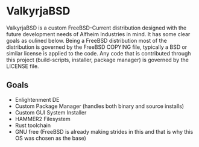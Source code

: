 # ValkyrjaBSD
ValkyrjaBSD is a custom FreeBSD-Current distribution designed with the future development needs of Alfheim Industries in mind.  It has some clear goals as oulined below.  Being a FreeBSD distribution most of the distribution is governed by the FreeBSD COPYING file, typically a BSD or similar license is applied to the code.  Any code that is contributed through this project (build-scripts, installer, package manager) is governed by the LICENSE file.

## Goals
* Enlightenment DE
* Custom Package Manager (handles both binary and source installs)
* Custom GUI System Installer
* HAMMER2 Filesystem
* Rust toolchain
* GNU free (FreeBSD is already making strides in this and that is why this OS was chosen as the base)

